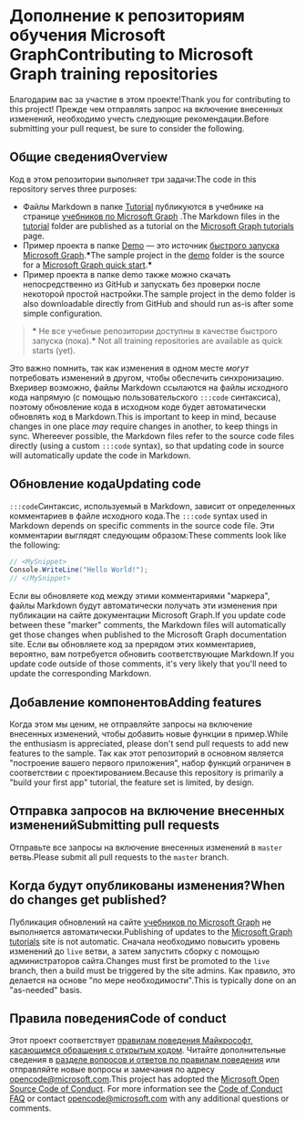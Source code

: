 # <a name="contributing-to-microsoft-graph-training-repositories"></a><span data-ttu-id="0ebe3-101">Дополнение к репозиториям обучения Microsoft Graph</span><span class="sxs-lookup"><span data-stu-id="0ebe3-101">Contributing to Microsoft Graph training repositories</span></span>

<span data-ttu-id="0ebe3-102">Благодарим вас за участие в этом проекте!</span><span class="sxs-lookup"><span data-stu-id="0ebe3-102">Thank you for contributing to this project!</span></span> <span data-ttu-id="0ebe3-103">Прежде чем отправлять запрос на включение внесенных изменений, необходимо учесть следующие рекомендации.</span><span class="sxs-lookup"><span data-stu-id="0ebe3-103">Before submitting your pull request, be sure to consider the following.</span></span>

## <a name="overview"></a><span data-ttu-id="0ebe3-104">Общие сведения</span><span class="sxs-lookup"><span data-stu-id="0ebe3-104">Overview</span></span>

<span data-ttu-id="0ebe3-105">Код в этом репозитории выполняет три задачи:</span><span class="sxs-lookup"><span data-stu-id="0ebe3-105">The code in this repository serves three purposes:</span></span>

- <span data-ttu-id="0ebe3-106">Файлы Markdown в папке [Tutorial](/tutorial) публикуются в учебнике на странице [учебников по Microsoft Graph](https://docs.microsoft.com/graph/tutorials) .</span><span class="sxs-lookup"><span data-stu-id="0ebe3-106">The Markdown files in the [tutorial](/tutorial) folder are published as a tutorial on the [Microsoft Graph tutorials](https://docs.microsoft.com/graph/tutorials) page.</span></span>
- <span data-ttu-id="0ebe3-107">Пример проекта в папке [Demo](/demo) — это источник [быстрого запуска Microsoft Graph](https://developer.microsoft.com/graph/quick-start).**\***</span><span class="sxs-lookup"><span data-stu-id="0ebe3-107">The sample project in the [demo](/demo) folder is the source for a [Microsoft Graph quick start](https://developer.microsoft.com/graph/quick-start).**\***</span></span>
- <span data-ttu-id="0ebe3-108">Пример проекта в папке demo также можно скачать непосредственно из GitHub и запускать без проверки после некоторой простой настройки.</span><span class="sxs-lookup"><span data-stu-id="0ebe3-108">The sample project in the demo folder is also downloadable directly from GitHub and should run as-is after some simple configuration.</span></span>

> <span data-ttu-id="0ebe3-109">**\*** Не все учебные репозитории доступны в качестве быстрого запуска (пока).</span><span class="sxs-lookup"><span data-stu-id="0ebe3-109">**\*** Not all training repositories are available as quick starts (yet).</span></span>

<span data-ttu-id="0ebe3-110">Это важно помнить, так как изменения в одном месте *могут* потребовать изменений в другом, чтобы обеспечить синхронизацию. Вхеривер возможно, файлы Markdown ссылаются на файлы исходного кода напрямую (с помощью пользовательского `:::code` синтаксиса), поэтому обновление кода в исходном коде будет автоматически обновлять код в Markdown.</span><span class="sxs-lookup"><span data-stu-id="0ebe3-110">This is important to keep in mind, because changes in one place *may* require changes in another, to keep things in sync. Whereever possible, the Markdown files refer to the source code files directly (using a custom `:::code` syntax), so that updating code in source will automatically update the code in Markdown.</span></span>

## <a name="updating-code"></a><span data-ttu-id="0ebe3-111">Обновление кода</span><span class="sxs-lookup"><span data-stu-id="0ebe3-111">Updating code</span></span>

<span data-ttu-id="0ebe3-112">`:::code`Синтаксис, используемый в Markdown, зависит от определенных комментариев в файле исходного кода.</span><span class="sxs-lookup"><span data-stu-id="0ebe3-112">The `:::code` syntax used in Markdown depends on specific comments in the source code file.</span></span> <span data-ttu-id="0ebe3-113">Эти комментарии выглядят следующим образом:</span><span class="sxs-lookup"><span data-stu-id="0ebe3-113">These comments look like the following:</span></span>

```csharp
// <MySnippet>
Console.WriteLine("Hello World!");
// </MySnippet>
```

<span data-ttu-id="0ebe3-114">Если вы обновляете код между этими комментариями "маркера", файлы Markdown будут автоматически получать эти изменения при публикации на сайте документации Microsoft Graph.</span><span class="sxs-lookup"><span data-stu-id="0ebe3-114">If you update code between these "marker" comments, the Markdown files will automatically get those changes when published to the Microsoft Graph documentation site.</span></span> <span data-ttu-id="0ebe3-115">Если вы обновляете код за прерядом этих комментариев, вероятно, вам потребуется обновить соответствующие Markdown.</span><span class="sxs-lookup"><span data-stu-id="0ebe3-115">If you update code outside of those comments, it's very likely that you'll need to update the corresponding Markdown.</span></span>

## <a name="adding-features"></a><span data-ttu-id="0ebe3-116">Добавление компонентов</span><span class="sxs-lookup"><span data-stu-id="0ebe3-116">Adding features</span></span>

<span data-ttu-id="0ebe3-117">Когда этом мы ценим, не отправляйте запросы на включение внесенных изменений, чтобы добавить новые функции в пример.</span><span class="sxs-lookup"><span data-stu-id="0ebe3-117">While the enthusiasm is appreciated, please don't send pull requests to add new features to the sample.</span></span> <span data-ttu-id="0ebe3-118">Так как этот репозиторий в основном является "построение вашего первого приложения", набор функций ограничен в соответствии с проектированием.</span><span class="sxs-lookup"><span data-stu-id="0ebe3-118">Because this repository is primarily a "build your first app" tutorial, the feature set is limited, by design.</span></span>

## <a name="submitting-pull-requests"></a><span data-ttu-id="0ebe3-119">Отправка запросов на включение внесенных изменений</span><span class="sxs-lookup"><span data-stu-id="0ebe3-119">Submitting pull requests</span></span>

<span data-ttu-id="0ebe3-120">Отправьте все запросы на включение внесенных изменений в `master` ветвь.</span><span class="sxs-lookup"><span data-stu-id="0ebe3-120">Please submit all pull requests to the `master` branch.</span></span>

## <a name="when-do-changes-get-published"></a><span data-ttu-id="0ebe3-121">Когда будут опубликованы изменения?</span><span class="sxs-lookup"><span data-stu-id="0ebe3-121">When do changes get published?</span></span>

<span data-ttu-id="0ebe3-122">Публикация обновлений на сайте [учебников по Microsoft Graph](https://docs.microsoft.com/graph/tutorials) не выполняется автоматически.</span><span class="sxs-lookup"><span data-stu-id="0ebe3-122">Publishing of updates to the [Microsoft Graph tutorials](https://docs.microsoft.com/graph/tutorials) site is not automatic.</span></span> <span data-ttu-id="0ebe3-123">Сначала необходимо повысить уровень изменений до `live` ветви, а затем запустить сборку с помощью администраторов сайта.</span><span class="sxs-lookup"><span data-stu-id="0ebe3-123">Changes must first be promoted to the `live` branch, then a build must be triggered by the site admins.</span></span> <span data-ttu-id="0ebe3-124">Как правило, это делается на основе "по мере необходимости".</span><span class="sxs-lookup"><span data-stu-id="0ebe3-124">This is typically done on an "as-needed" basis.</span></span>

## <a name="code-of-conduct"></a><span data-ttu-id="0ebe3-125">Правила поведения</span><span class="sxs-lookup"><span data-stu-id="0ebe3-125">Code of conduct</span></span>

<span data-ttu-id="0ebe3-p106">Этот проект соответствует [правилам поведения Майкрософт, касающимся обращения с открытым кодом](https://opensource.microsoft.com/codeofconduct/). Читайте дополнительные сведения в [разделе вопросов и ответов по правилам поведения](https://opensource.microsoft.com/codeofconduct/faq/) или отправляйте новые вопросы и замечания по адресу [opencode@microsoft.com](mailto:opencode@microsoft.com).</span><span class="sxs-lookup"><span data-stu-id="0ebe3-p106">This project has adopted the [Microsoft Open Source Code of Conduct](https://opensource.microsoft.com/codeofconduct/). For more information see the [Code of Conduct FAQ](https://opensource.microsoft.com/codeofconduct/faq/) or contact [opencode@microsoft.com](mailto:opencode@microsoft.com) with any additional questions or comments.</span></span>
